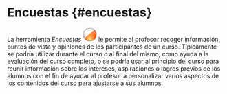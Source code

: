 # Encuestas {#encuestas}

La herramienta _Encuestas_ ![](../assets/graphics290.png) le permite al profesor recoger información, puntos de vista y opiniones de los participantes de un curso. Típicamente se podría utilizar durante el curso o al final del mismo, como ayuda a la evaluación del curso completo, o se podría usar al principio del curso para reunir información sobre los intereses, aspiraciones o logros previos de los alumnos con el fin de ayudar al profesor a personalizar varios aspectos de los contenidos del curso para ajustarse a sus alumnos.